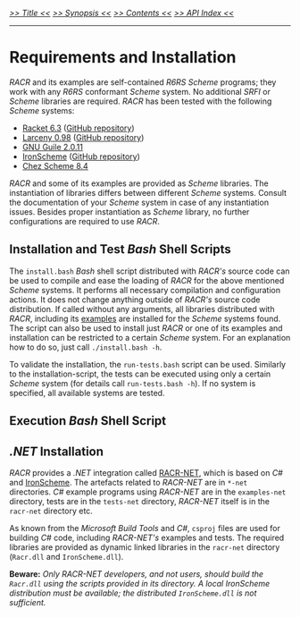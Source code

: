 _[>> Title <<](title.md) [>> Synopsis <<](synopsis.md) [>> Contents <<](contents.md) [>> API Index <<](api-index.md)_
___

# Requirements and Installation

_RACR_ and its examples are self-contained _R6RS Scheme_ programs; they work with any _R6RS_ conformant _Scheme_ system. No additional _SRFI_ or _Scheme_ libraries are required. _RACR_ has been tested with the following _Scheme_ systems:
  * [Racket 6.3](http://www.racket-lang.org/) ([GitHub repository](https://github.com/plt/racket))
  * [Larceny 0.98](http://www.larcenists.org) ([GitHub repository](https://github.com/larcenists/larceny))
  * [GNU Guile 2.0.11](http://www.gnu.org/software/guile/)
  * [IronScheme](http://ironscheme.codeplex.com) ([GitHub repository](https://github.com/leppie/IronScheme))
  * [Chez Scheme 8.4](http://www.scheme.com/)

_RACR_ and some of its examples are provided as _Scheme_ libraries. The instantiation of libraries differs between different _Scheme_ systems. Consult the documentation of your _Scheme_ system in case of any instantiation issues. Besides proper instantiation as _Scheme_ library, no further configurations are required to use _RACR_.

## Installation and Test _Bash_ Shell Scripts

The `install.bash` _Bash_ shell script distributed with _RACR's_ source code can be used to compile and ease the loading of _RACR_ for the above mentioned _Scheme_ systems. It performs all necessary compilation and configuration actions. It does not change anything outside of _RACR's_ source code distribution. If called without any arguments, all libraries distributed with _RACR_, including its [examples](../../examples/examples-overview.md) are installed for the _Scheme_ systems found. The script can also be used to install just _RACR_ or one of its examples and installation can be restricted to a certain _Scheme_ system. For an explanation how to do so, just call `./install.bash -h`.

To validate the installation, the `run-tests.bash` script can be used. Similarly to the installation-script, the tests can be executed using only a certain _Scheme_ system (for details call `run-tests.bash -h`). If no system is specified, all available systems are tested.

## Execution _Bash_ Shell Script

## _.NET_ Installation

_RACR_ provides a _.NET_ integration called [RACR-NET](../../racr-net/documentation/title.md), which is based on _C#_ and [IronScheme](http://ironscheme.codeplex.com). The artefacts related to _RACR-NET_ are in `*-net` directories. _C#_ example programs using _RACR-NET_ are in the `examples-net` directory, tests are in the `tests-net` directory, _RACR-NET_ itself is in the `racr-net` directory etc.

As known from the _Microsoft Build Tools_ and _C#_, `csproj` files are used for building _C#_ code, including _RACR-NET's_ examples and tests. The required libraries are provided as dynamic linked libraries in the `racr-net` directory (`Racr.dll` and `IronScheme.dll`).

**Beware:** _Only RACR-NET developers, and not users, should build the `Racr.dll` using the scripts provided in its directory. A local IronScheme distribution must be available; the distributed `IronScheme.dll` is not sufficient._
